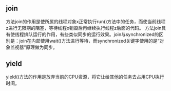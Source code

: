 ## join
方法join的作用是使所属的线程对象x正常执行run()方法中的任务，而使当前线程z进行无限期的阻塞，等待线程x销毁后再继续执行线程z后面的代码。
方法join具有使线程排队运行的作用，有些类似同步的运行效果。join与synchronized的区别是：join在内部使用wait()方法进行等待，而synchronized关键字使用的是“对象监视器”原理做为同步。

## yield
yield()方法的作用是放弃当前的CPU资源，将它让给其他的任务去占用CPU执行时间。
